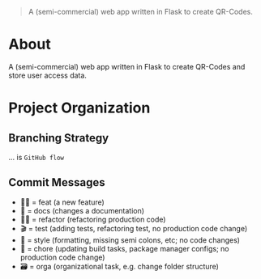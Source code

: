 > A (semi-commercial) web app written in Flask to create QR-Codes. 

# About
A (semi-commercial) web app written in Flask to create QR-Codes and store user access data.

# Project Organization  
## Branching Strategy  
... is `GitHub flow`  
## Commit Messages  
- 👨‍💻 = feat (a new feature)  
- 📜 = docs (changes a documentation)  
- 👷‍♀️ = refactor (refactoring production code)  
- 🎬 = test (adding tests, refactoring test, no production code change)  
- 💄 = style (formatting, missing semi colons, etc; no code changes)  
- 🔧 = chore (updating build tasks, package manager configs; no production code change)  
- 🗃 = orga (organizational task, e.g. change folder structure)